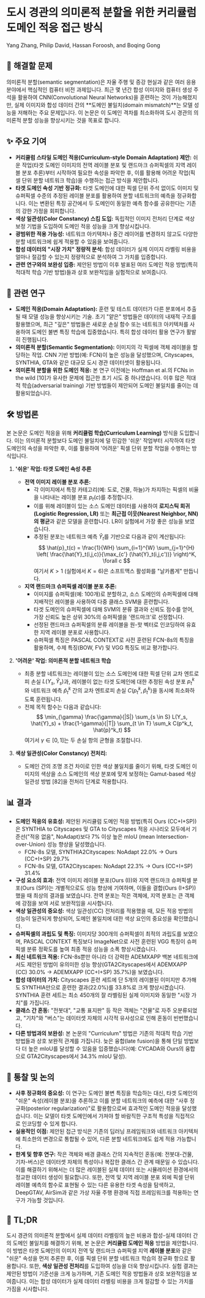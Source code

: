 # 도시 경관의 의미론적 분할을 위한 커리큘럼 도메인 적응 접근 방식
Yang Zhang, Philip David, Hassan Foroosh, and Boqing Gong

## 🧩 해결할 문제

의미론적 분할(semantic segmentation)은 자율 주행 및 증강 현실과 같은 여러 응용 분야에서 핵심적인 컴퓨터 비전 과제입니다. 최근 몇 년간 합성 이미지와 컴퓨터 생성 주석을 활용하여 CNN(Convolutional Neural Networks)을 훈련하는 것이 가능해졌지만, 실제 이미지와 합성 데이터 간의 **도메인 불일치(domain mismatch)**는 모델 성능을 저해하는 주요 문제입니다. 이 논문은 이 도메인 격차를 최소화하여 도시 경관의 의미론적 분할 성능을 향상시키는 것을 목표로 합니다.

## ✨ 주요 기여

*   **커리큘럼 스타일 도메인 적응(Curriculum-style Domain Adaptation) 제안:** 쉬운 작업(타겟 도메인 이미지의 전역 레이블 분포 및 랜드마크 슈퍼픽셀의 지역 레이블 분포 추론)부터 시작하여 필요한 속성을 파악한 후, 이를 활용해 어려운 작업(픽셀 단위 분할 네트워크 학습)을 수행하는 접근 방식을 제안합니다.
*   **타겟 도메인 속성 기반 정규화:** 타겟 도메인에 대한 픽셀 단위 주석 없이도 이미지 및 슈퍼픽셀 수준의 추정된 레이블 분포를 활용하여 분할 네트워크의 예측을 정규화합니다. 이는 변환된 특징 공간에서 두 도메인이 동일한 예측 함수를 공유한다는 기존의 강한 가정을 회피합니다.
*   **색상 일관성(Color Constancy) 스킴 도입:** 독립적인 이미지 전처리 단계로 색상 보정 기법을 도입하여 도메인 적응 성능을 크게 향상시킵니다.
*   **광범위한 적용 가능성:** 네트워크 아키텍처나 중간 레이어를 변경하지 않고도 다양한 분할 네트워크에 쉽게 적용할 수 있음을 보여줍니다.
*   **합성 데이터의 "시장 가치" 정량적 분석:** 합성 데이터가 실제 이미지 라벨링 비용을 얼마나 절감할 수 있는지 정량적으로 분석하여 그 가치를 입증합니다.
*   **관련 연구와의 보완성 입증:** 제안된 방법이 이후 발표된 여러 도메인 적응 방법(특히 적대적 학습 기반 방법)들과 상호 보완적임을 실험적으로 보여줍니다.

## 📎 관련 연구

*   **도메인 적응(Domain Adaptation):** 훈련 및 테스트 데이터가 다른 분포에서 추출될 때 모델 성능을 향상시키는 기술. 초기 "얕은" 방법들은 데이터의 내재적 구조를 활용했으며, 최근 "깊은" 방법들은 새로운 손실 함수 또는 네트워크 아키텍처를 사용하여 도메인 불변 특징 학습에 집중했습니다. 특히 합성 데이터 활용 연구가 활발히 진행됩니다.
*   **의미론적 분할(Semantic Segmentation):** 이미지의 각 픽셀에 객체 레이블을 할당하는 작업. CNN 기반 방법(예: FCN)이 높은 성능을 달성했으며, Cityscapes, SYNTHIA, GTA와 같은 대규모 도시 경관 데이터셋이 활용됩니다.
*   **의미론적 분할을 위한 도메인 적응:** 본 연구 이전에는 Hoffman et al.의 FCNs in the wild [10]가 유사한 문제에 접근한 초기 시도 중 하나였습니다. 이후 많은 적대적 학습(adversarial training) 기반 방법들이 제안되어 도메인 불일치를 줄이는 데 활용되었습니다.

## 🛠️ 방법론

본 논문은 도메인 적응을 위해 **커리큘럼 학습(Curriculum Learning)** 방식을 도입합니다. 이는 의미론적 분할보다 도메인 불일치에 덜 민감한 '쉬운' 작업부터 시작하여 타겟 도메인의 속성을 파악한 후, 이를 활용하여 '어려운' 픽셀 단위 분할 작업을 수행하는 방식입니다.

1.  **'쉬운' 작업: 타겟 도메인 속성 추론**
    *   **전역 이미지 레이블 분포 추론:**
        *   각 이미지에서 특정 카테고리(예: 도로, 건물, 하늘)가 차지하는 픽셀의 비율을 나타내는 레이블 분포 $p_t(c)$를 추정합니다.
        *   이를 위해 레이블이 있는 소스 도메인 데이터를 사용하여 **로지스틱 회귀(Logistic Regression, LR)** 또는 **최근접 이웃(Nearest Neighbor, NN)의 평균**과 같은 모델을 훈련합니다. LR이 실험에서 가장 좋은 성능을 보였습니다.
        *   추정된 분포는 네트워크 예측 $\hat{Y}_t$를 기반으로 다음과 같이 계산됩니다:
            $$ \hat{p}_t(c) = \frac{1}{WH} \sum_{i=1}^{W} \sum_{j=1}^{H} \left( \frac{\hat{Y}_t(i,j,c)}{\max_{c'} (\hat{Y}_t(i,j,c'))} \right)^K, \forall c $$
            여기서 $K > 1$ (실험에서 $K=6$)은 소프트맥스 활성화를 "날카롭게" 만듭니다.
    *   **지역 랜드마크 슈퍼픽셀 레이블 분포 추론:**
        *   이미지를 슈퍼픽셀(예: 100개)로 분할하고, 소스 도메인의 슈퍼픽셀에 대해 지배적인 레이블을 사용하여 다중 클래스 SVM을 훈련합니다.
        *   타겟 도메인의 슈퍼픽셀에 대해 SVM의 분류 결과와 신뢰도 점수를 얻어, 가장 신뢰도 높은 상위 30%의 슈퍼픽셀을 '랜드마크'로 선정합니다.
        *   선정된 랜드마크 슈퍼픽셀의 분류 레이블을 원-핫 벡터로 인코딩하여 유효한 지역 레이블 분포로 사용합니다.
        *   슈퍼픽셀 특징은 PASCAL CONTEXT로 사전 훈련된 FCN-8s의 특징을 활용하며, 수제 특징(BOW, FV) 및 VGG 특징도 비교 평가합니다.

2.  **'어려운' 작업: 의미론적 분할 네트워크 학습**
    *   최종 분할 네트워크는 레이블이 있는 소스 도메인에 대한 픽셀 단위 교차 엔트로피 손실 $L(Y_s, \hat{Y}_s)$과, 레이블이 없는 타겟 도메인에 대한 추정된 속성 분포 $p_t^k$와 네트워크 예측 $\hat{p}_t^k$ 간의 교차 엔트로피 손실 $C(p_t^k, \hat{p}_t^k)$을 동시에 최소화하도록 훈련됩니다.
    *   전체 목적 함수는 다음과 같습니다:
        $$ \min_{\gamma} \frac{\gamma}{|S|} \sum_{s \in S} L(Y_s, \hat{Y}_s) + \frac{1-\gamma}{|T|} \sum_{t \in T} \sum_k C(p^k_t, \hat{p}^k_t) $$
        여기서 $\gamma \in [0,1]$는 두 손실 항의 균형을 조절합니다.

3.  **색상 일관성(Color Constancy) 전처리:**
    *   도메인 간의 조명 조건 차이로 인한 색상 불일치를 줄이기 위해, 타겟 도메인 이미지의 색상을 소스 도메인의 색상 분포에 맞게 보정하는 Gamut-based 색상 일관성 방법 [82]을 전처리 단계로 적용합니다.

## 📊 결과

*   **도메인 적응의 유효성:** 제안된 커리큘럼 도메인 적응 방법(특히 Ours (CC+I+SP))은 SYNTHIA to Cityscapes 및 GTA to Cityscapes 적응 시나리오 모두에서 기준선("적응 없음", NoAdapt)보다 7% 이상 높은 mIoU (mean Intersection-over-Union) 성능 향상을 달성했습니다.
    *   FCN-8s 모델, SYNTHIA2Cityscapes: NoAdapt 22.0% $\rightarrow$ Ours (CC+I+SP) 29.7%
    *   FCN-8s 모델, GTA2Cityscapes: NoAdapt 22.3% $\rightarrow$ Ours (CC+I+SP) 31.4%
*   **구성 요소의 효과:** 전역 이미지 레이블 분포(Ours (I))와 지역 랜드마크 슈퍼픽셀 분포(Ours (SP))는 개별적으로도 성능 향상에 기여하며, 이들을 결합(Ours (I+SP))했을 때 최상의 결과를 보였습니다. 전역 분포는 작은 객체에, 지역 분포는 큰 객체에 강점을 보여 서로 보완적임을 시사합니다.
*   **색상 일관성의 중요성:** 색상 일관성(CC) 전처리를 적용했을 때, 모든 적응 방법의 성능이 일관되게 향상되어, 도메인 불일치에 대한 색상 요인의 중요성을 확인했습니다.
*   **슈퍼픽셀의 과립도 및 특징:** 이미지당 300개의 슈퍼픽셀이 최적의 과립도를 보였으며, PASCAL CONTEXT 특징보다 ImageNet으로 사전 훈련된 VGG 특징이 슈퍼픽셀 분류 정확도를 높여 최종 적응 성능을 소폭 향상시켰습니다.
*   **최신 네트워크 적용:** FCN-8s뿐만 아니라 더 강력한 ADEMXAPP 백본 네트워크에서도 제안된 방법이 유의미한 성능 향상(GTA2Cityscapes에서 ADEMXAPP (CC) 30.0% $\rightarrow$ ADEMXAPP (CC+I+SP) 35.7%)을 보였습니다.
*   **합성 데이터의 가치:** Cityscapes 훈련 세트에 단 5개의 레이블된 이미지만 추가해도 SYNTHIA만으로 훈련한 결과(22.0%)를 33.8%로 크게 향상시켰습니다. SYNTHIA 훈련 세트는 최소 450개의 잘 라벨링된 실제 이미지와 동일한 "시장 가치"를 가집니다.
*   **클래스 간 혼동:** "전봇대", "교통 표지판" 등 작은 객체는 "건물"로 자주 오분류되었고, "기차"와 "버스"는 데이터셋 자체의 시각적 유사성으로 인해 혼동이 빈번했습니다.
*   **다른 방법과의 보완성:** 본 논문의 "Curriculum" 방법은 기존의 적대적 학습 기반 방법들과 상호 보완적 관계를 가집니다. 늦은 융합(late fusion)을 통해 단일 방법보다 더 높은 mIoU를 달성할 수 있음을 입증했습니다(예: CYCADA와 Ours의 융합으로 GTA2Cityscapes에서 34.3% mIoU 달성).

## 🧠 통찰 및 논의

*   **사후 정규화의 중요성:** 이 연구는 도메인 불변 특징을 학습하는 대신, 타겟 도메인의 "쉬운" 속성(레이블 분포)을 추론하고 이를 분할 네트워크의 예측에 대한 "사후 정규화(posterior regularization)"로 활용함으로써 효과적인 도메인 적응을 달성했습니다. 이는 모델이 타겟 도메인에서 가져야 할 바람직한 구조적 특성을 직접적으로 인코딩할 수 있게 합니다.
*   **실용적인 이점:** 제안된 접근 방식은 기존의 딥러닝 프레임워크와 네트워크 아키텍처에 최소한의 변경으로 통합될 수 있어, 다른 분할 네트워크에도 쉽게 적용 가능합니다.
*   **한계 및 향후 연구:** 작은 객체와 배경 클래스 간의 지속적인 혼동(예: 전봇대-건물, 기차-버스)은 데이터셋 자체의 특성이나 복잡한 클래스 간 관계 때문일 수 있습니다. 이를 해결하기 위해서는 더 많은 레이블된 실제 데이터 또는 시뮬레이션 환경에서의 정교한 데이터 생성이 필요합니다. 또한, 전역 및 지역 레이블 분포 외에 픽셀 단위 레이블 예측의 함수로 표현될 수 있는 다른 유용한 타겟 속성을 탐색하고, DeepGTAV, AirSim과 같은 가상 자율 주행 환경에 직접 프레임워크를 적용하는 연구가 가능할 것입니다.

## 📌 TL;DR

도시 경관의 의미론적 분할에서 실제 데이터 라벨링의 높은 비용과 합성-실제 데이터 간의 도메인 불일치를 해결하기 위해, 본 논문은 **커리큘럼 도메인 적응** 방법을 제안합니다. 이 방법은 타겟 도메인의 이미지 전역 및 랜드마크 슈퍼픽셀 지역 **레이블 분포**와 같은 "쉬운" 속성을 먼저 추론한 후, 이를 픽셀 단위 분할 네트워크 학습의 정규화 항으로 활용합니다. 또한, **색상 일관성 전처리**를 도입하여 성능을 더욱 향상시킵니다. 실험 결과는 제안된 방법이 기준선을 크게 능가하며, 기존 도메인 적응 방법들과 상호 보완적임을 보여줍니다. 이는 합성 데이터가 실제 데이터 라벨링 비용을 크게 절감할 수 있는 가치를 가짐을 시사합니다.